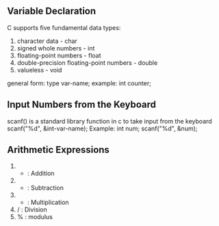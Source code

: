 ## Variable Declaration
C supports five fundamental data types:
1. character data - char
2. signed whole numbers - int
3. floating-point numbers - float
4. double-precision floating-point numbers - double
5. valueless - void

general form: type var-name; 
example: int counter;

## Input Numbers from the Keyboard
scanf() is a standard library function in c to take input from the keyboard
scanf("%d", &int-var-name);
Example: 
int num;
scanf("%d", &num);

## Arithmetic Expressions  
1. + : Addition
2. - : Subtraction
3. * : Multiplication
4. / : Division
5. % : modulus

